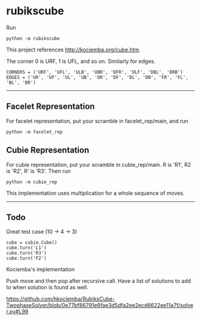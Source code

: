 # rubikscube

Run

```
python -m rubikscube
```

This project references http://kociemba.org/cube.htm.

The corner 0 is URF, 1 is UFL, and so on. Similarly for edges.

```
CORNERS = ('URF', 'UFL', 'ULB', 'UBR', 'DFR', 'DLF', 'DBL', 'DRB')
EDGES = ('UR', 'UF', 'UL', 'UB', 'DR', 'DF', 'DL', 'DB', 'FR', 'FL', 'BL', 'BR')
```

---

## Facelet Representation

For facelet representation, put your scramble in facelet_rep/main, and run

```
python -m facelet_rep
```

## Cubie Representation

For cubie representation, put your scramble in cubie_rep/main. R is 'R1', R2 is 'R2', R' is 'R3'. Then run

```
python -m cubie_rep
```

This implementation uses multiplication for a whole sequence of moves.

---

## Todo

Great test case (10 -> 4 -> 3)

```
cube = cubie.Cube()
cube.turn('L1')
cube.turn('R3')
cube.turn('F2')
```

Kociemba's implementation

Push move and then pop after recursive call. Have a list of solutions to add to when solution is found as well.

https://github.com/hkociemba/RubiksCube-TwophaseSolver/blob/0e77bf86791e6fae3d5dfa2ee2ecd6622ee11a7f/solver.py#L99